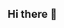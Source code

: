 ## Hi there 👋

<!--
**rumeysa-oz/rumeysa-oz** is a ✨ _special_ ✨ repository because its `README.md` (this file) appears on your GitHub profile.

I am Rümeysa Özavan, I am a Computer Engineering student and I am interested in software development, data science and artificial intelligence. 
I am eager to learn and work with new technologies.

## 🗺️Location
- Turkey/Ankara

## 📚 Education
- **University:** University of Turkish Aeronautical Association
- **Department:** Computer Engineering
- **Year:** 3

## 🔧 Technical Skills
- **Programming Languages:** Python, Java
- **Data Science:** Pandas, NumPy, Matplotlib
- **Databases:** SQL Server, MySQL 
- **Tools and Frameworks:** Git

## 🌱 I'm Currently Learning
- Artificial Intelligence and Machine Learning
- Mobile Application Development (Flutter)
- Blockchain Technologies
- Advanced Ethical Hacking Techniques
